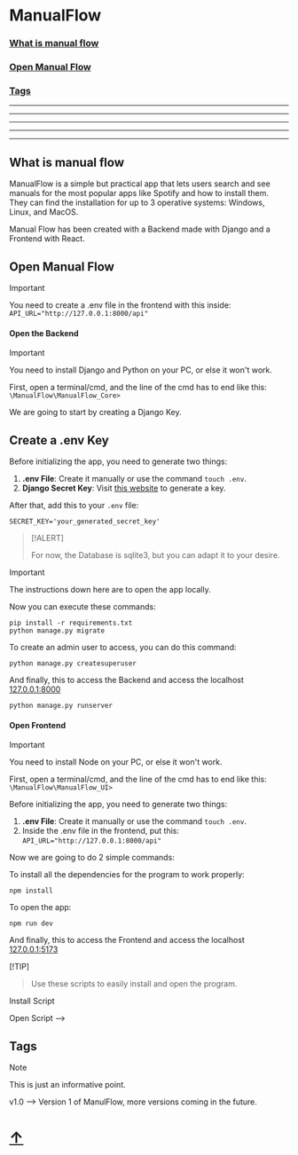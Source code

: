 # ManualFlow

### [What is manual flow](#what-is-manual-flow-1)
### [Open Manual Flow](#open-manual-flow-1)
### [Tags](#tags-1)

---

---

---

---

---

## What is manual flow

ManualFlow is a simple but practical app that lets users search and see manuals for the most popular apps like Spotify and how to install them. They can find the installation for up to 3 operative systems: Windows, Linux, and MacOS.

Manual Flow has been created with a Backend made with Django and a Frontend with React.

## Open Manual Flow

> [!IMPORTANT]
>
> You need to create a .env file in the frontend with this inside:
> ```API_URL="http://127.0.0.1:8000/api"```

#### Open the Backend

> [!IMPORTANT]
>
> You need to install Django and Python on your PC, or else it won't work.

First, open a terminal/cmd, and the line of the cmd has to end like this: ```\ManualFlow\ManualFlow_Core>```

We are going to start by creating a Django Key.

## Create a .env Key

Before initializing the app, you need to generate two things:

1. **.env File**: Create it manually or use the command `touch .env`.
2. **Django Secret Key**: Visit [this website](https://miniwebtool.com/django-secret-key-generator/) to generate a key.

After that, add this to your `.env` file:
```
SECRET_KEY='your_generated_secret_key'
```

> [!ALERT]
>
> For now, the Database is sqlite3, but you can adapt it to your desire.

> [!IMPORTANT]
>
> The instructions down here are to open the app locally.

Now you can execute these commands:

```shell
pip install -r requirements.txt
python manage.py migrate
```

To create an admin user to access, you can do this command:

```shell
python manage.py createsuperuser
```

And finally, this to access the Backend and access the localhost [127.0.0.1:8000](http://127.0.0.1:8000/)

```shell
python manage.py runserver
```

#### Open Frontend

> [!IMPORTANT]
>
> You need to install Node on your PC, or else it won't work.

First, open a terminal/cmd, and the line of the cmd has to end like this: ```\ManualFlow\ManualFlow_UI>```

Before initializing the app, you need to generate two things:

1. **.env File**: Create it manually or use the command `touch .env`.
2. Inside the .env file in the frontend, put this: ```API_URL="http://127.0.0.1:8000/api"```

Now we are going to do 2 simple commands:

To install all the dependencies for the program to work properly:

```shell
npm install
```

To open the app:

```shell
npm run dev
```

And finally, this to access the Frontend and access the localhost [127.0.0.1:5173](http://127.0.0.1:5173/)

 [!TIP]
>
> Use these scripts to easily install and open the program.

Install Script

Open Script -->

## Tags

> [!NOTE]
>
> This is just an informative point.

v1.0 --> Version 1 of ManulFlow, more versions coming in the future.

# [↑](#manualflow)